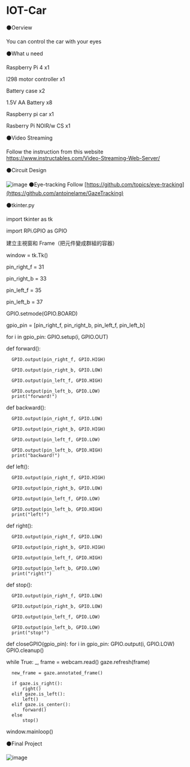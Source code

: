 # IOT-Car
⚫Oerview

  You can control the car with your eyes
  
⚫What u need

  Raspberry Pi 4 x1
  
  l298 motor controller x1
  
  Battery case x2
 
  1.5V AA Battery x8
  
  Raspberry pi car x1
  
  Rasberry Pi NOIR/w CS x1
  
⚫Video Streaming

  Follow the instruction from this website https://www.instructables.com/Video-Streaming-Web-Server/
  
⚫Circuit Design

   ![image](https://github.com/AirusIan/IOT-Tkinter-Button-Car/blob/main/IOT.png)
⚫Eye-tracking
 Follow [https://github.com/topics/eye-tracking](https://github.com/antoinelame/GazeTracking)
   
⚫tkinter.py

  import tkinter as tk
  
  import RPi.GPIO as GPIO
  
   建立主視窗和 Frame（把元件變成群組的容器）
   
  window = tk.Tk()
  
  pin_right_f = 31
  
  pin_right_b = 33
  
  pin_left_f = 35
  
  pin_left_b = 37
  
  GPIO.setmode(GPIO.BOARD)
  
  gpio_pin = [pin_right_f, pin_right_b, pin_left_f, pin_left_b]
  
  for i in gpio_pin:
      GPIO.setup(i, GPIO.OUT)

  def forward():
      
      GPIO.output(pin_right_f, GPIO.HIGH)
     
      GPIO.output(pin_right_b, GPIO.LOW)
      
      GPIO.output(pin_left_f, GPIO.HIGH)
  
      GPIO.output(pin_left_b, GPIO.LOW)
      print("forward!")

  def backward():
     
      GPIO.output(pin_right_f, GPIO.LOW)
     
      GPIO.output(pin_right_b, GPIO.HIGH)
    
      GPIO.output(pin_left_f, GPIO.LOW)
   
      GPIO.output(pin_left_b, GPIO.HIGH)
      print("backward!")

  def left():

      GPIO.output(pin_right_f, GPIO.HIGH)
     
      GPIO.output(pin_right_b, GPIO.LOW)
  
      GPIO.output(pin_left_f, GPIO.LOW)
     
      GPIO.output(pin_left_b, GPIO.HIGH)
      print("left!")

  def right():
      
      GPIO.output(pin_right_f, GPIO.LOW)
     
      GPIO.output(pin_right_b, GPIO.HIGH)
      
      GPIO.output(pin_left_f, GPIO.HIGH)
      
      GPIO.output(pin_left_b, GPIO.LOW)
      print("right!")

  def stop():
    
      GPIO.output(pin_right_f, GPIO.LOW)
    
      GPIO.output(pin_right_b, GPIO.LOW)
      
      GPIO.output(pin_left_f, GPIO.LOW)
     
      GPIO.output(pin_left_b, GPIO.LOW)
      print("stop!")

  def closeGPIO(gpio_pin):
      for i in gpio_pin:
          GPIO.output(i, GPIO.LOW)
      GPIO.cleanup()




  while True:
      _, frame = webcam.read()
      gaze.refresh(frame)

      new_frame = gaze.annotated_frame()

      if gaze.is_right():
          right()
      elif gaze.is_left():
          left()
      elif gaze.is_center():
          forward()
      else
          stop()


window.mainloop()

⚫Final Project

![image](https://github.com/AirusIan/IOT-Tkinter-Button-Car/blob/main/S__14319686.jpg)

